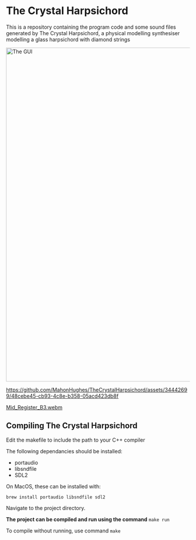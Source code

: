 # The Crystal Harpsichord

This is a repository containing the program code and some sound files generated by The Crystal Harpsichord, a physical modelling synthesiser modelling a glass harpsichord with diamond strings

<img width="912" alt="The GUI" src="https://github.com/MahonHughes/TheCrystalHarpsichord/assets/34442699/5bf44602-d610-48a3-886d-732a29a39641">

https://github.com/MahonHughes/TheCrystalHarpsichord/assets/34442699/48cebe45-cb93-4c8e-b358-05acd423db8f

[Mid_Register_B3.webm](https://github.com/MahonHughes/TheCrystalHarpsichord/assets/34442699/8f662d98-c959-4667-9f23-e0ce4162b822)


## Compiling The Crystal Harpsichord

Edit the makefile to include the path to your C++ compiler

The following dependancies should be installed:
 - portaudio
 - libsndfile
 - SDL2

On MacOS, these can be installed with:
```
brew install portaudio libsndfile sdl2
```

Navigate to the project directory.

**The project can be compiled and run using the command** `make run`

To compile without running, use command `make`
